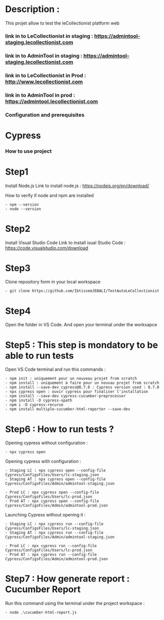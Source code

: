 # Description :

This projet allow to test the leCollectionist platform web 

### link in to LeCollectionist in staging : https://admintool-staging.lecollectionist.com ###

### link in to AdminTool in staging : https://admintool-staging.lecollectionist.com ###

### link in to LeCollectionist in Prod : http://www.lecollectionist.com ###

### link in to AdminTool in prod : https://admintool.lecollectionist.com ###

### Configuration and prerequisites ###

 # Cypress #
### How to use project ###

# Step1

Install Node.js
Link to install node.js : https://nodejs.org/en/download/

How to verify if node and npm are installed

    - npm --version
    - node --version 

# Step2

Install Visual Studio Code
Link to install isual Studio Code : https://code.visualstudio.com/download

# Step3

Clone repository form in your local workspace 

    - git clone https://github.com/IbtissemJEBALI/TestAutoLeCollectionist

# Step4

Open the folder in VS Code. And open your terminal under the worksapce 

# Step5 : This step is mondatory to be able to run tests

Open VS Code terminal and run this commands  : 

    - npm init : uniquement pour un nouveau projet from scratch 
    - npm install : uniquement à faire pour un nouvau projet from scratch
    - npm install --save-dev cypress@8.7.0 : Cypress version used : 8.7.0
    - npx cypress open : ouvir cypress pour finaliser l'installation
    - npm install --save-dev cypress-cucumber-preprocessor 
    - npm install -D cypress-xpath
    - npm i -D cypress-recurse
    - npm install multiple-cucumber-html-reporter --save-dev 

# Step6 : How to run tests ?

Opening cypress without configuration : 

    - npx cypress open 

Opening cypress with configuration : 

    - Staging LC : npx cypress open --config-file Cypress/ConfigsFiles/Users/lc-staging.json
    - Staging AT : npx cypress open --config-file Cypress/ConfigsFiles/Admin/admintool-staging.json

    - Prod LC : npx cypress open --config-file Cypress/ConfigsFiles/Users/lc-prod.json
    - Prod AT : npx cypress open --config-file Cypress/ConfigsFiles/Admin/admintool-prod.json

Launching Cypress without opening it :

    - Staging LC : npx cypress run --config-file Cypress/ConfigsFiles/Users/lc-staging.json
    - Staging AT : npx cypress run --config-file Cypress/ConfigsFiles/Admin/admintool-staging.json

    - Prod LC : npx cypress run --config-file Cypress/ConfigsFiles/Users/lc-prod.json
    - Prod AT : npx cypress run --config-file Cypress/ConfigsFiles/Admin/admintool-prod.json



# Step7 : How generate report : Cucumber Report 

Run this command using the terminal under the project workspace : 

    - node .\cucumber-html-report.js